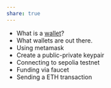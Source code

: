 ```yaml
---
share: true
---
```


* What is a [wallet](https://docs.soliditylang.org/en/v0.8.25/introduction-to-smart-contracts.html#accounts)?
* What wallets are out there.
* Using metamask
* Create a public-private keypair
* Connecting to sepolia testnet
* Funding via faucet
* Sending a ETH transaction
